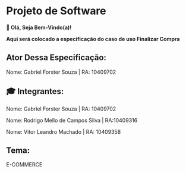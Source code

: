 # **Projeto de Software**

**👋 Olá, Seja Bem-Vindo(a)!**

**Aqui será colocado a especificação do caso de uso Finalizar Compra**

## **Ator Dessa Especificação:**

Nome: Gabriel Forster Souza | RA: 10409702


## **🎓 Integrantes:**

Nome: Gabriel Forster Souza | RA: 10409702

Nome: Rodrigo Mello de Campos Silva | RA:10409316

Nome: Vitor Leandro Machado | RA: 10409358

## **Tema:**
E-COMMERCE
